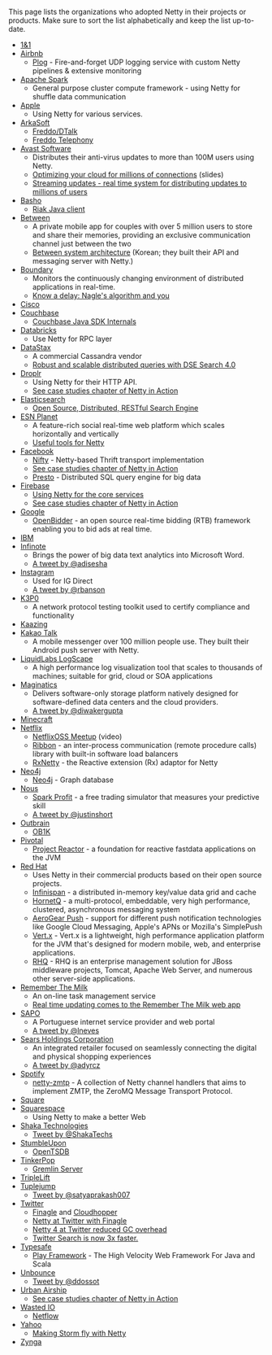 This page lists the organizations who adopted Netty in their projects or products.  Make sure to sort the list alphabetically and keep the list up-to-date.

* [1&1](http://1und1.de)
* [Airbnb](http://www.airbnb.com/)
  * [Plog](https://github.com/airbnb/plog) - Fire-and-forget UDP logging service with custom Netty pipelines & extensive monitoring
* [Apache Spark](http://spark.apache.org/)
  * General purpose cluster compute framework - using Netty for shuffle data communication
* [Apple](http://apple.com) 
  * Using Netty for various services.
* [ArkaSoft](http://www.arkasoft.com)
  * [Freddo/DTalk](https://code.google.com/p/freddo/)
  * [Freddo Telephony](https://github.com/chillblox/freddo-telephony/)
* [Avast Software](http://www.avast.com/)
  * Distributes their anti-virus updates to more than 100M users using Netty.
  * [Optimizing your cloud for millions of connections](http://s3-eu-west-1.amazonaws.com/presentations2012/14_presentation.pdf) (slides)
  * [Streaming updates - real time system for distributing updates to millions of users](http://www.karry.cz/karry/blog/2013/10/16/avast!_streaming_updates_-_real-time_system_for_distributing_updates_to_millions_of_users/)
* [Basho](http://basho.com)
  * [Riak Java client](https://github.com/basho/riak-java-client)
* [Between](http://between.us/)
  * A private mobile app for couples with over 5 million users to store and share their memories, providing an exclusive communication channel just between the two
  * [Between system architecture](http://engineering.vcnc.co.kr/2013/04/between-system-architecture/) (Korean; they built their API and messaging server with Netty.)
* [Boundary](http://www.boundary.com/)
  * Monitors the continuously changing environment of distributed applications in real-time.
  * [Know a delay: Nagle's algorithm and you](http://boundary.com/blog/2012/05/02/know-a-delay-nagles-algorithm-and-you/)
* [Cisco](http://cisco.com)
* [Couchbase](http://couchbase.com)
  * [Couchbase Java SDK Internals](http://blog.couchbase.com/couchbase-java-sdk-internals)
* [Databricks](http://databricks.com)
  * Use Netty for RPC layer
* [DataStax](http://datastax.com/)
  * A commercial Cassandra vendor
  * [Robust and scalable distributed queries with DSE Search 4.0](http://www.datastax.com/dev/blog/robust-and-scalable-distributed-queries)
* [Droplr](http://www.droplr.com)
  * Using Netty for their HTTP API.
  * [See case studies chapter of Netty in Action](http://manning.com/maurer/)
* [Elasticsearch](http://elasticsearch.com/)
  * [Open Source, Distributed, RESTful Search Engine](https://github.com/elasticsearch/elasticsearch/)
* [ESN Planet](http://www.esn.me/product/planet/)
  * A feature-rich social real-time web platform which scales horizontally and vertically
  * [Useful tools for Netty](http://pushingtheweb.com/2010/06/useful-tools-for-jboss-netty/)
* [Facebook](https://www.facebook.com/)
  * [Nifty](https://github.com/facebook/nifty) - Netty-based Thrift transport implementation
  * [See case studies chapter of Netty in Action](http://manning.com/maurer/)
  * [Presto](http://prestodb.io) - Distributed SQL query engine for big data 
* [Firebase](http://www.firebase.com) 
  * [Using Netty for the core services](https://5f5.org/ruminations/netty-meets-openssl.html)
  * [See case studies chapter of Netty in Action](http://manning.com/maurer/) 
* [Google](https://www.google.com/)
  * [OpenBidder](https://developers.google.com/ad-exchange/rtb/open-bidder/guides/webserver) - an open source real-time bidding (RTB) framework enabling you to bid ads at real time.
* [IBM](http://ibm.com)
* [Infinote](http://infinote.com/)
  * Brings the power of big data text analytics into Microsoft Word.
  * [A tweet by @adisesha](https://twitter.com/adisesha/status/491449830665752577)
* [Instagram](http://instagram.com)
  * Used for IG Direct
  * [A tweet by @rbanson](https://twitter.com/rbranson/status/411368634573795328)
* [K3P0](https://github.com/kaazing/robot)
  * A network protocol testing toolkit used to certify compliance and functionality
* [Kaazing](http://kaazing.com)
* [Kakao Talk](http://www.kakao.com/talk)
  * A mobile messenger over 100 million people use.  They built their Android push server with Netty.
* [LiquidLabs LogScape](http://www.liquidlabs.com/)
  * A high performance log visualization tool that scales to thousands of machines; suitable for grid, cloud or SOA applications
* [Maginatics](https://maginatics.com/)
  * Delivers software-only storage platform natively designed for software-defined data centers and the cloud providers.
  * [A tweet by @diwakergupta](https://twitter.com/diwakergupta/status/491338718834196480)
* [Minecraft](https://minecraft.net/)
* [Netflix](https://www.netflix.com/)
  * [NetflixOSS Meetup](http://www.youtube.com/watch?v=aEuNBk1b5OE) (video)
  * [Ribbon](https://github.com/Netflix/ribbon) - an inter-process communication (remote procedure calls) library with built-in software load balancers
  * [RxNetty](https://github.com/Netflix/RxNetty) - the Reactive extension (Rx) adaptor for Netty
* [Neo4j](http://neo4j.com)
  * [Neo4j](http://neo4j.com) - Graph database
* [Nous](https://www.nous.net/)
  * [Spark Profit](https://sparkprofit.com/) - a free trading simulator that measures your predictive skill
  * [A tweet by @justinshort](https://twitter.com/justinshort/status/491438156877529088)
* [Outbrain](http://www.outbrain.com/)
  * [OB1K](http://de.slideshare.net/eranharel/ob1k-new-better-faster-devops-friendly-java-container-by-outbrain)
* [Pivotal](http://gopivotal.com)
  * [Project Reactor](https://github.com/reactor/reactor) -  a foundation for reactive fastdata applications on the JVM
* [Red Hat](http://www.redhat.com)
  * Uses Netty in their commercial products based on their open source projects.
  * [Infinispan](http://infinispan.org/) - a distributed in-memory key/value data grid and cache
  * [HornetQ](http://hornetq.jboss.org/) - a multi-protocol, embeddable, very high performance, clustered, asynchronous messaging system
  * [AeroGear Push](http://aerogear.org/) - support for different push notification technologies like Google Cloud Messaging, Apple's APNs or Mozilla's SimplePush
  * [Vert.x](http://vertx.io) - Vert.x is a lightweight, high performance application platform for the JVM that's designed for modern mobile, web, and enterprise applications.
  * [RHQ](http://rhq.jboss.org) - RHQ is an enterprise management solution for JBoss middleware projects, Tomcat, Apache Web Server, and numerous other server-side applications.
* [Remember The Milk](http://www.rememberthemilk.com/)
  * An on-line task management service
  * [Real time updating comes to the Remember The Milk web app](http://blog.rememberthemilk.com/2011/08/real-time-updating-comes-to-the-remember-the-milk-web-app/)
* [SAPO](http://www.sapo.pt/)
  * A Portuguese internet service provider and web portal
  * [A tweet by @lneves](https://twitter.com/lneves/status/491515284352933888)
* [Sears Holdings Corporation](http://www.searsholdings.com/)
  * An integrated retailer focused on seamlessly connecting the digital and physical shopping experiences
  * [A tweet by @adyrcz](https://twitter.com/adyrcz/status/491335978230226945)
* [Spotify](https://www.spotify.com/)
  * [netty-zmtp](https://github.com/spotify/netty-zmtp) - A collection of Netty channel handlers that aims to implement ZMTP, the ZeroMQ Message Transport Protocol.
* [Square](http://square.com)
* [Squarespace](http://www.squarespace.com)
  * Using Netty to make a better Web
* [Shaka Technologies](http://www.shakatechnologies.com)
  * [Tweet by @ShakaTechs](https://twitter.com/ShakaTechs/status/450948036341284864)
* [StumbleUpon](http://www.stumbleupon.com/)
  * [OpenTSDB](https://github.com/OpenTSDB/opentsdb)
* [TinkerPop](http://tinkerpop.com)
  * [Gremlin Server](https://github.com/tinkerpop/tinkerpop3/)
* [TripleLift](http://triplelift.com)
* [Tuplejump](http://www.tuplejump.com)
  * [Tweet by @satyaprakash007](https://twitter.com/satyaprakash007/status/492392169747910659)
* [Twitter](https://twitter.com/)
  * [Finagle](https://twitter.github.io/finagle/) and [Cloudhopper](https://github.com/twitter/cloudhopper-smpp)
  * [Netty at Twitter with Finagle](https://blog.twitter.com/2014/netty-at-twitter-with-finagle)
  * [Netty 4 at Twitter reduced GC overhead](https://blog.twitter.com/2013/netty-4-at-twitter-reduced-gc-overhead)
  * [Twitter Search is now 3x faster.](https://blog.twitter.com/2011/twitter-search-now-3x-faster)
* [Typesafe](http://typesafe.com)
  * [Play Framework](http://www.playframework.com) - The High Velocity Web Framework For Java and Scala
* [Unbounce](http://unbounce.com)
  * [Tweet by @ddossot](https://twitter.com/ddossot/status/453536628342923264)
* [Urban Airship](http://urbanairship.com)
  * [See case studies chapter of Netty in Action](http://manning.com/maurer/)
* [Wasted IO](http://wasted.io)
  * [Netflow](https://github.com/wasted/netflow)
* [Yahoo](http://www.yahoo.com/)
  * [Making Storm fly with Netty](http://yahooeng.tumblr.com/post/64758709722/making-storm-fly-with-netty)
* [Zynga](http://zynga.com)